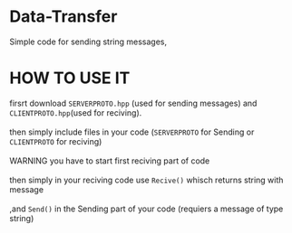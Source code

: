 # Data-Transfer

Simple code for sending string messages,

# HOW TO USE IT

firsrt download `SERVERPROTO.hpp` (used for sending messages) and `CLIENTPROTO.hpp`(used for reciving).
<br><br>
then simply include files in your code (`SERVERPROTO` for Sending or `CLIENTPROTO` for reciving) 
<br><br>
WARNING you have to start first reciving part of code 
<br><br>
then simply in your reciving code use `Recive()` whisch returns string with message
<br><br>
,and `Send()` in the Sending part of your code (requiers a message of type string)



